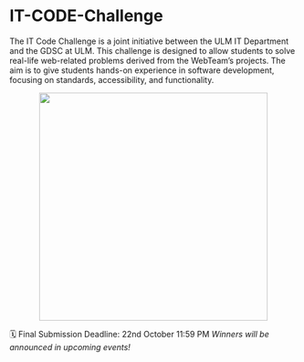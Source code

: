 # IT-CODE-Challenge

The IT Code Challenge is a joint initiative between the ULM IT Department and the GDSC at ULM. This challenge is designed to allow students to solve real-life web-related problems derived from the WebTeam’s projects. The aim is to give students hands-on experience in software development, focusing on standards, accessibility, and functionality.

<div style="width:100%;text-align:center">
  <img src="https://github.com/user-attachments/assets/672539bc-f1a7-4747-a70c-911b5ecb42ca" height="400px" width="auto" />
</div>

🗓️ Final Submission Deadline: 22nd October 11:59 PM
_Winners will be announced in upcoming events!_


